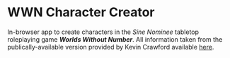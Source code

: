 # WWN Character Creator
In-browser app to create characters in the *Sine Nominee* tabletop roleplaying game ***Worlds Without Number***. All information taken from the publically-available version provided by Kevin Crawford available [here](https://drive.google.com/file/d/14qSGink8i1Y4ULaqdivrcvyKNI6Rkbes/view).

